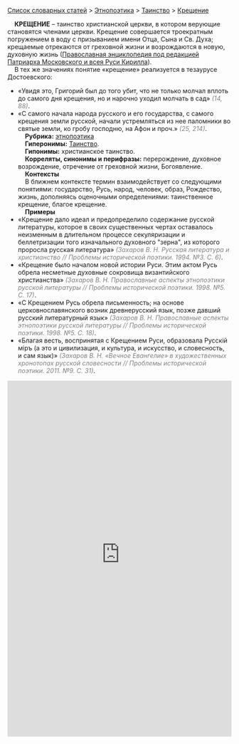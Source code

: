<style>
st { color: Gray;
  font-style: italic;}
</style>

[Список словарных статей](https://thesaurus-dostoevsky.github.io/Thesaurus/) > [Этнопоэтика](ethnopoe.md) > [Таинство](таинство.md) > [Крещение](крещение.md) 

&nbsp;&nbsp;&nbsp;&nbsp;**КРЕЩЕНИЕ** – таинство христианской церкви, в котором верующие становятся членами церкви. Крещение совершается троекратным погружением в воду с призыванием имени Отца, Сына и Св. Духа; крещаемые отрекаются от греховной жизни и возрождаются в новую, духовную жизнь ([Православная энциклопедия под редакцией Патриарха Московского и всея Руси Кирилла](https://pravenc.ru/)).  
&nbsp;&nbsp;&nbsp;&nbsp;В тех же значениях понятие «крещение» реализуется в тезаурусе Достоевского:
* «Увидя это, Григорий был до того убит, что не только молчал вплоть до самого дня крещения, но и нарочно уходил молчать в сад» <st>(14, 88)</st>.
* «С самого начала народа русского и его государства, с самого крещения земли русской, начали устремляться из нее паломники во святые земли, ко гробу господню, на Афон и проч.» <st>(25, 214)</st>.  
&nbsp;&nbsp;&nbsp;&nbsp;**Рубрика:** [этнопоэтика](ethnopoe.md)  
&nbsp;&nbsp;&nbsp;&nbsp;**Гиперонимы:** [Таинство](таинство.md).  
&nbsp;&nbsp;&nbsp;&nbsp;**Гипонимы:** христианское таинство.  
&nbsp;&nbsp;&nbsp;&nbsp;**Корреляты, синонимы и перифразы:** перерождение, духовное возрождение, отречение от греховной жизни, Богоявление.  
&nbsp;&nbsp;&nbsp;&nbsp;**Контексты**  
&nbsp;&nbsp;&nbsp;&nbsp;В ближнем контексте термин взаимодействует со следующими понятиями: государство, Русь, народ, человек, образ, Рождество, жизнь, дополняясь оценочными определениями: таинственное крещение, благое крещение.  <br>
&nbsp;&nbsp;&nbsp;&nbsp;**Примеры**  
* «Крещение дало идеал и предопределило содержание русской литературы, которое в своих существенных чертах оставалось неизменным в длительном процессе секуляризации и беллетризации того изначального духовного "зерна", из которого проросла русская литература» <st>(Захаров В. Н. Русская литература и христианство // Проблемы исторической поэтики. 1994. №3. С. 6)</st>.
* «Крещение было началом новой истории Руси. Этим актом Русь обрела несметные духовные сокровища византийского христианства» <st>(Захаров В. Н. Православные аспекты этнопоэтики русской литературы // Проблемы исторической поэтики. 1998. №5. С. 17)</st>.
* «С Крещением Русь обрела письменность; на основе церковнославянского возник древнерусский язык, позже давший русский литературный язык» <st>(Захаров В. Н. Православные аспекты этнопоэтики русской литературы // Проблемы исторической поэтики. 1998. №5. С. 18)</st>.
* «Благая весть, воспринятая с Крещением Руси, образовала Русскiй мiръ (а это и цивилизация, и культура, и искусство, и словесность, и сам язык)» <st>(Захаров В. Н. «Вечное Евангелие» в художественных хронотопах русской словесности // Проблемы исторической поэтики. 2011. №9. С. 31)</st>. 

<iframe src="https://thesaurus-dostoevsky.github.io/nk/крещение.html" style="border:0px;width:100%;height:800px" allowfullscreen="true" webkitallowfullscreen="true" mozallowfullscreen="true">
